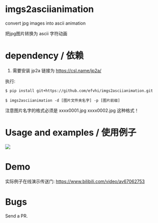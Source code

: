 # imgs2asciianimation
 convert jpg images into ascii animation
 
 把jpg图片转换为 ascii 字符动画

dependency / 依赖 
==========
1. 需要安装 jp2a 链接为 https://csl.name/jp2a/


执行:

    $ pip install git+https://github.com/efvhi/imgs2asciianimation.git

    $ imgs2asciianimation -d [图片文件夹名字] -p [图片前缀]



注意图片名字的格式必须是 xxxx0001.jpg xxxx0002.jpg 这种格式！


Usage and examples / 使用例子
==================

![](https://github.com/efvhi/imgs2asciianimation/raw/master/example.png)


Demo
====

实际例子在线演示传送门: https://www.bilibili.com/video/av67062753



Bugs
====

Send a PR.